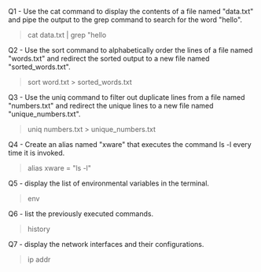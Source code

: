 Q1 - Use the cat command to display the contents of a file named "data.txt" and pipe the output to the grep command to search for the word "hello".
> cat data.txt | grep "hello

Q2 - Use the sort command to alphabetically order the lines of a file named "words.txt" and redirect the sorted output to a new file named "sorted_words.txt".
> sort word.txt > sorted_words.txt

Q3 - Use the uniq command to filter out duplicate lines from a file named "numbers.txt" and redirect the unique lines to a new file named "unique_numbers.txt".
> uniq numbers.txt > unique_numbers.txt

Q4 - Create an alias named "xware" that executes the command ls -l every time it is invoked.
> alias xware = "ls -l"

Q5 - display the list of environmental variables in the terminal.
> env

Q6 - list the previously executed commands.
> history

Q7 - display the network interfaces and their configurations.
> ip addr
